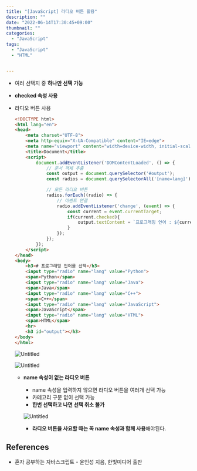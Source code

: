 ```yaml
---
title: "[JavaScript] 라디오 버튼 활용"
description: ""
date: "2022-06-14T17:30:45+09:00"
thumbnail: ""
categories:
  - "JavaScript"
tags:
  - "JavaScript"
  - "HTML"


---
```

<!--more-->

- 여러 선택지 중 **하나만 선택 가능**
- **checked 속성 사용**
- 라디오 버튼 사용
    
    ```html
    <!DOCTYPE html>
    <html lang="en">
    <head>
        <meta charset="UTF-8">
        <meta http-equiv="X-UA-Compatible" content="IE=edge">
        <meta name="viewport" content="width=device-width, initial-scale=1.0">
        <title>Document</title>
        <script>
            document.addEventListener('DOMContentLoaded', () => {
                // 문서 객체 추출
                const output = document.querySelector('#output');
                const radios = document.querySelectorAll('[name=lang]');
    
                // 모든 라디오 버튼
                radios.forEach((radio) => {
                    // 이벤트 연결
                    radio.addEventListener('change', (event) => {
                        const current = event.currentTarget;
                        if(current.checked){
                            output.textContent = `프로그래밍 언어 : ${current.value}`;
                        }
                    });
                });
            });
        </script>
    </head>
    <body>
        <h3># 프로그래밍 언어를 선택</h3>
        <input type="radio" name="lang" value="Python">
        <span>Python</span>
        <input type="radio" name="lang" value="Java">
        <span>Java</span>
        <input type="radio" name="lang" value="C++">
        <span>C++</span>
        <input type="radio" name="lang" value="JavaScript">
        <span>JavaScript</span>
        <input type="radio" name="lang" value="HTML">
        <span>HTML</span>
        <hr>
        <h3 id="output"></h3> 
    </body>
    </html>
    ```
    
    ![Untitled](/images/lang_javascript/study_1/JavaScript_라디오_버튼_활용/Untitled.png)
    
    ![Untitled](/images/lang_javascript/study_1/JavaScript_라디오_버튼_활용/Untitled%201.png)
    
    - **name 속성이 없는 라디오 버튼**
        - name 속성을 입력하지 않으면 라디오 버튼을 여러개 선택 가능
        - 카테고리 구분 없이 선택 가능
        - **한번 선택하고 나면 선택 취소 불가**
        
        ![Untitled](/images/lang_javascript/study_1/JavaScript_라디오_버튼_활용/Untitled%202.png)
        
        - **라디오 버튼을 사요할 때는 꼭 name 속성과 함께 사용**해야된다.

## References

- 혼자 공부하는 자바스크립트 - 윤인성 지음, 한빛미디어 출판